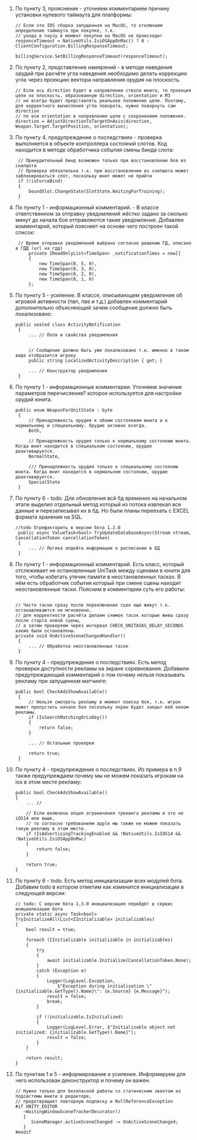 1. По пункту 3, прояснение - уточняем комментарием причину установки нулевого таймаута для платформы:
   ```
   // Eсли это IOS сборка запущенная на MacOS, то отключаем определение таймаута при покупке, т.к. 
   // ухода в паузу в момент покупки на MacOS не происходит
   responceTimeout = NativeUtils.IsiOSAppOnMac() ? 0 : ClientConfiguration.BillingResponseTimeout;

   billingService.SetBillingResponseTimeout(responceTimeout);
   ```
   
2. По пункту 2, представление намерений - в методе наведения орудий при расчёте угла наведения необходимо делать коррекцию угла через проекцию вектора направления орудия на плоскость.
   ```
   // Если ось direction будет в направлении ствола юнита, то проекция цели на плоскость, образованную direction, orientation и M3
   // не всегда будет представлять реальное положение цели. Поэтому, для корректного вычисления угла поворота, нужно повернуть сам direction
   // по оси orientation в направлении цели с сохранением положения. 
   direction = AdjustDirectionToTargetOnAxis(direction, Weapon.Target.TargetPosition, orientation);
   
3. По пункту 4, предупреждение о последствиях - проверка выполняется в объекте контроллера состояний слотов. Код находится в методе обработчика события смены бинда слота:
   ```
    // Принудительный бинд возможен только при восстановлении боя из снапшота
	// Проверка обязательна т.к. при восстановлении из снепшота может заблокироваться слот, поскольку юнит может не прийти
    if (!isForceBind)
	{
		boundSlot.ChangeState(SlotState.WaitingForTraining);
	}
   ```
   
4. По пункту 1 - информационный комментарий. - В классе ответственном за отправку уведомлений жёстко задано за сколько минут до начала боя отправляются такие уведомления. 
   Добавлен комментарий, который поясняет на основе чего построен такой список:
   ```
    // Время отправки уведомлений выбрано согласно решению ГД, описано в ГДД (url на гдд)
		private IReadOnlyList<TimeSpan> _notificationTimes = new[]
		{
			new TimeSpan(0, 5, 0),
			new TimeSpan(0, 3, 0),
			new TimeSpan(0, 2, 0),
			new TimeSpan(0, 1, 0)
		};
   ```
   
5. По пункту 5 - усиление. В классе, описывающем уведомление об игровой активности (пвп, пве и т.д.) добавлен комментарий дополнительно объясняющий зачем сообщение должно быть локализовано:
   ```
   public sealed class ActivityNotification
	{
		... // Поля и свойства уведомления

		
		// Сообщение должно быть уже локализовано т.к. именно в таком виде отобразится игроку
		public string LocalizedActivityDescription { get; }

		... // Конструктор уведомления
	}
   ```
   
6. По пункту 1 - информационные комментарии. Уточняем значение параметров перечисления? которое используется для настройки орудий юнита.  
   ```
   public enum WeaponForUnitState : byte
	{
		// Принадлежность орудия к обоим состояниям юнита и к нормальному и специальному. Орудие активно всегда.
		Both,
   
		// Принадлежность орудия только к нормальному состоянию юнита. Когда юнит находится в специальном состоянии, орудие деактивируется.
		NormalState,

		/// Принадлежность орудия только к специальному состоянию юнита. Когда юнит находится в нормальном состоянии, орудие деактивируется.
		SpecialState
	}
   ```
   
7. По пункту 6 - todo. Для обновления всй бд временно на начальном этапе выделил отдельный метод который из потока извлекал все данные и перезаписывал их в бд. Но были планы переехать с EXCEL формата хранения на SQL.
   ```
   //todo Отрефакторить в версии бота 1.2.0
    public async ValueTask<bool> TryUpdateDatabaseAsync(Stream stream, CancellationToken cancellationToken)
    {
        ... // Логика апдейта информации о расписании в БД
    }
   ```
   
8. По пункту 1 - информационный комментарий. Есть класс, который отслеживает не остановленные UniTask между сценами в юнити для того, чтобы избегать утечек памяти в неостановленных тасках. 
   В нём есть обработчик события который при смене сцены находит неостановленные таски. Поясним в комментарии суть его работы:
   ```
   
   // Часто таски сразу после переключения сцен еще живут т.к. останавливаются не мгновенно,
   // для корректности расчёта делаем снимок тасок которые живы сразу после старта новой сцены, 
   // а затем проверяем через интервал CHECK_UNITASKS_DELAY_SECONDS какие были остановлены.
   private void OnActiveSceneChangedHandler()
	{
		... // Обработка неостановленных тасок
	}
   ```
   
9. По пункту 4 - предупреждение о последствиях. Есть метод проверки доступности рекламы на экране соревнования. 
   Добавили предупреждающий комментарий о том почему нельзя показывать рекламу при запущенном матчинге: 
   ```
   public bool CheckAdsShowAvailable()
    {
    	// Нельзя смотреть рекламу в момент поиска боя, т.к. игрок может пропустить начало боя поскольку экран будет закрыт веб окном рекламы.
    	if (IsSearchMatchingOrLobby())
    	{
    		return false;
    	}
       
    	... // Остальные проверки
       
    	return true;
    }
   ```
   
10. По пункту 4 - предупреждение о последствиях. Из примера в п.9 также предупреждаем почему мы не можем показать игрокам на ios в этом месте рекламу:
    ```
    public bool CheckAdsShowAvailable()
    {
        ... //
        
 	    // Если включена опция ограничения трекинга рекламы и это не iOS14 или выше, 
        // то согласно требованиям apple мы также не можем показать такую рекламу в этом месте.
 	    if (IsAdvertisingTrackingEnabled && !NativeUtils.IsIOS14 && !NativeUtils.IsiOSAppOnMac)
 	    {
 	    	return false;
 	    }
        
 	    return true;
    } 
    ```
    
11. По пункту 6 - todo. Есть метод инициализации всех модулей бота. Добавим todo в котором отметим как изменится инициализации в следующей версии:
    ```
    // todo: С версии бота 1.3.0 инициализация перейдёт в сервис инициализации бота
    private static async Task<bool> TryInitializeAll(List<IInitializable> initializables)
    {
        bool result = true;
        
        foreach (IInitializable initializable in initializables)
        {
            try
            {
                await initializable.Initialize(CancellationToken.None);
            }
            catch (Exception e)
            {
                Logger(LogLevel.Exception,
                    $"Exception during initialization \"{initializable.GetType().Name}\": {e.Source} {e.Message}");
                result = false;
                break;
            }
    
            if (!initializable.IsInitialized)
            {
                Logger(LogLevel.Error, $"Initializable object not initialized: {initializable.GetType().Name}");
                result = false;
            }
        }
    
        return result;
    }
    ```
    
12. По пунктам 1 и 5 - информирование и усиление. Информируем для чего использован деконструктор и почему он важен.
    ```
    // Нужно только для безопасной работы со статическим эвентом из подсистемы юнити в редакторе, 
    // предотвращает повторную подписку и NullReferenceException
    #if UNITY_EDITOR
       ~WaitingWindowSceneTrackerDecorator()
       {
          SceneManager.activeSceneChanged -= OnActiveSceneChanged;
       }
    #endif
    ```

